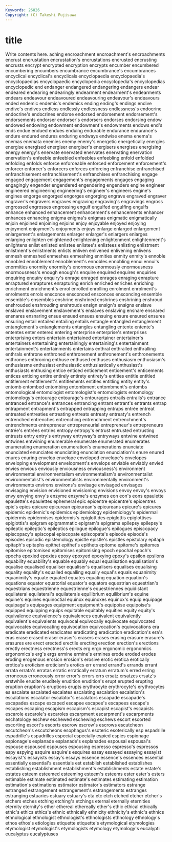 ```yaml
---
Keywords: 26826 
Copyright: (C) Takeshi Fujisawa
---
```


# title

Write contents here.
aching encroachment encroachment's encroachments
encrust encrustation encrustation's encrustations encrusted encrusting encrusts encrypt encrypted encryption
encrypts encumber encumbered encumbering encumbers encumbrance encumbrance's encumbrances encyclical encyclical's
encyclicals encyclopaedia encyclopaedia's encyclopaedias encyclopaedic encyclopedia encyclopedia's encyclopedias encyclopedic end
endanger endangered endangering endangers endear endeared endearing endearingly endearment endearment's
endearments endears endeavour endeavoured endeavouring endeavour's endeavours ended endemic endemic's
endemics ending ending's endings endive endive's endives endless endlessly endlessness
endlessness's endocrine endocrine's endocrines endorse endorsed endorsement endorsement's endorsements endorser
endorser's endorsers endorses endorsing endow endowed endowing endowment endowment's endowments
endows end's ends endue endued endues enduing endurable endurance endurance's
endure endured endures enduring endways endwise enema enema's enemas enemata
enemies enemy enemy's energetic energetically energies energise energised energiser energiser's
energisers energises energising energy energy's enervate enervated enervates enervating enervation
enervation's enfeeble enfeebled enfeebles enfeebling enfold enfolded enfolding enfolds enforce
enforceable enforced enforcement enforcement's enforcer enforcer's enforcers enforces enforcing enfranchise
enfranchised enfranchisement enfranchisement's enfranchises enfranchising engage engaged engagement engagement's engagements
engages engaging engagingly engender engendered engendering engenders engine engineer engineered
engineering engineering's engineer's engineers engine's engines engorge engorged engorges engorging
engrave engraved engraver engraver's engravers engraves engraving engraving's engravings engross
engrossed engrosses engrossing engulf engulfed engulfing engulfs enhance enhanced enhancement
enhancement's enhancements enhancer enhances enhancing enigma enigma's enigmas enigmatic enigmatically
enjoin enjoined enjoining enjoins enjoy enjoyable enjoyed enjoying enjoyment enjoyment's
enjoyments enjoys enlarge enlarged enlargement enlargement's enlargements enlarger enlarger's enlargers
enlarges enlarging enlighten enlightened enlightening enlightenment enlightenment's enlightens enlist enlisted
enlistee enlistee's enlistees enlisting enlistment enlistment's enlistments enlists enliven enlivened
enlivening enlivens enmesh enmeshed enmeshes enmeshing enmities enmity enmity's ennoble
ennobled ennoblement ennoblement's ennobles ennobling ennui ennui's enormities enormity enormity's
enormous enormously enormousness enormousness's enough enough's enquire enquired enquires enquiries
enquiring enquiry enquiry's enrage enraged enrages enraging enrapture enraptured enraptures
enrapturing enrich enriched enriches enriching enrichment enrichment's enrol enrolled enrolling
enrolment enrolment's enrolments enrols ensconce ensconced ensconces ensconcing ensemble ensemble's
ensembles enshrine enshrined enshrines enshrining enshroud enshrouded enshrouding enshrouds ensign
ensign's ensigns enslave enslaved enslavement enslavement's enslaves enslaving ensnare ensnared
ensnares ensnaring ensue ensued ensues ensuing ensure ensured ensures ensuring
entail entailed entailing entails entangle entangled entanglement entanglement's entanglements entangles
entangling entente entente's ententes enter entered entering enterprise enterprise's enterprises
enterprising enters entertain entertained entertainer entertainer's entertainers entertaining entertainingly entertaining's
entertainment entertainment's entertainments entertains enthral enthralled enthralling enthrals enthrone enthroned
enthronement enthronement's enthronements enthrones enthroning enthuse enthused enthuses enthusiasm enthusiasm's
enthusiasms enthusiast enthusiastic enthusiastically enthusiast's enthusiasts enthusing entice enticed enticement
enticement's enticements entices enticing entire entirely entirety entirety's entities entitle
entitled entitlement entitlement's entitlements entitles entitling entity entity's entomb entombed
entombing entombment entombment's entombs entomological entomologist entomologist's entomologists entomology entomology's
entourage entourage's entourages entrails entrails's entrance entranced entrance's entrances entrancing
entrant entrant's entrants entrap entrapment entrapment's entrapped entrapping entraps entrée
entreat entreated entreaties entreating entreats entreaty entreaty's entrench entrenched entrenches
entrenching entrenchment entrenchment's entrenchments entrepreneur entrepreneurial entrepreneur's entrepreneurs entrée's entrées
entries entropy entropy's entrust entrusted entrusting entrusts entry entry's entryway
entryway's entryways entwine entwined entwines entwining enumerable enumerate enumerated enumerates
enumerating enumeration enumeration's enumerations enunciate enunciated enunciates enunciating enunciation enunciation's
enure enured enures enuring envelop envelope enveloped envelope's envelopes enveloping
envelopment envelopment's envelops enviable enviably envied envies envious enviously enviousness
enviousness's environment environmental environmentalism environmentalism's environmentalist environmentalist's environmentalists environmentally environment's
environments environs environs's envisage envisaged envisages envisaging envision envisioned envisioning
envisions envoy envoy's envoys envy envying envy's enzyme enzyme's enzymes
eon eon's eons epaulette epaulette's epaulettes ephemeral epic epicentre epicentre's
epicentres epic's epics epicure epicurean epicurean's epicureans epicure's epicures epidemic
epidemic's epidemics epidemiology epidemiology's epidermal epidermis epidermises epidermis's epiglottides epiglottis
epiglottises epiglottis's epigram epigrammatic epigram's epigrams epilepsy epilepsy's epileptic epileptic's
epileptics epilogue epilogue's epilogues episcopacy episcopacy's episcopal episcopate episcopate's episode
episode's episodes episodic epistemology epistle epistle's epistles epistolary epitaph epitaph's
epitaphs epithet epithet's epithets epitome epitome's epitomes epitomise epitomised epitomises
epitomising epoch epochal epoch's epochs epoxied epoxies epoxy epoxyed epoxying
epoxy's epsilon epsilons equability equability's equable equably equal equalisation equalisation's
equalise equalised equaliser equaliser's equalisers equalises equalising equality equality's equalled
equalling equally equal's equals equanimity equanimity's equate equated equates equating
equation equation's equations equator equatorial equator's equators equestrian equestrian's equestrians
equestrienne equestrienne's equestriennes equidistant equilateral equilateral's equilaterals equilibrium equilibrium's equine
equine's equines equinoctial equinox equinoxes equinox's equip equipage equipage's equipages
equipment equipment's equipoise equipoise's equipped equipping equips equitable equitably equities
equity equity's equivalence equivalence's equivalences equivalent equivalently equivalent's equivalents equivocal
equivocally equivocate equivocated equivocates equivocating equivocation equivocation's equivocations era eradicate
eradicated eradicates eradicating eradication eradication's era's eras erase erased eraser
eraser's erasers erases erasing erasure erasure's erasures ere erect erected
erectile erecting erection erection's erections erectly erectness erectness's erects erg
ergo ergonomic ergonomics ergonomics's erg's ergs ermine ermine's ermines erode
eroded erodes eroding erogenous erosion erosion's erosive erotic erotica erotically
erotica's eroticism eroticism's erotics err errand errand's errands errant errata
errata's erratas erratic erratically erratum erratum's erred erring erroneous erroneously
error error's errors errs ersatz ersatzes ersatz's erstwhile erudite eruditely
erudition erudition's erupt erupted erupting eruption eruption's eruptions erupts erythrocyte
erythrocyte's erythrocytes es escalate escalated escalates escalating escalation escalation's escalations
escalator escalator's escalators escapade escapade's escapades escape escaped escapee escapee's
escapees escape's escapes escaping escapism escapism's escapist escapist's escapists escarole
escarole's escaroles escarpment escarpment's escarpments eschatology eschew eschewed eschewing eschews
escort escorted escorting escort's escorts escrow escrow's escrows escutcheon escutcheon's
escutcheons esophagus's esoteric esoterically esp espadrille espadrille's espadrilles especial especially
espied espies espionage espionage's esplanade esplanade's esplanades espousal espousal's espouse
espoused espouses espousing espresso espresso's espressos espy espying esquire esquire's
esquires essay essayed essaying essayist essayist's essayists essay's essays essence
essence's essences essential essentially essential's essentials est establish established establishes
establishing establishment establishment's establishments estate estate's estates esteem esteemed esteeming
esteem's esteems ester ester's esters estimable estimate estimated estimate's estimates
estimating estimation estimation's estimations estimator estimator's estimators estrange estranged estrangement
estrangement's estrangements estranges estranging estuaries estuary estuary's eta etc etch
etched etcher etcher's etchers etches etching etching's etchings eternal eternally
eternities eternity eternity's ether ethereal ethereally ether's ethic ethical ethically
ethic's ethics ethics's ethnic ethnically ethnicity ethnicity's ethnic's ethnics ethnological
ethnologist ethnologist's ethnologists ethnology ethnology's ethos ethos's etiologies etiquette etiquette's
etymological etymologies etymologist etymologist's etymologists etymology etymology's eucalypti eucalyptus eucalyptuses
